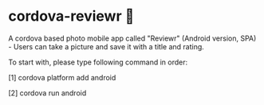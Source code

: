 # cordova-reviewr 📸
A cordova based photo mobile app called "Reviewr" (Android version, SPA) - Users can take a picture and save it with a title and rating. 

To start with, please type following command in order:

[1] cordova platform add android

[2] cordova run android

